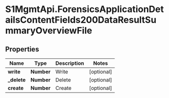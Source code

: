 # S1MgmtApi.ForensicsApplicationDetailsContentFields200DataResultSummaryOverviewFile

## Properties
Name | Type | Description | Notes
------------ | ------------- | ------------- | -------------
**write** | **Number** | Write | [optional] 
**_delete** | **Number** | Delete | [optional] 
**create** | **Number** | Create | [optional] 


